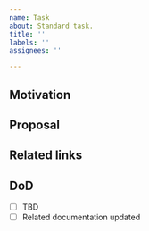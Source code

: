 ```yaml
---
name: Task
about: Standard task.
title: ''
labels: ''
assignees: ''

---
```


## Motivation

<!-- Describe the problem/issue that must be resolved -->

## Proposal

<!-- Any solutions (technical or not) that may help solve the issue -->

## Related links

<!-- External issues, scripts, prototypes, notes, documentation, etc. -->

## DoD

<!-- Objective, well-defined goals that indicate the issue is fixed -->

- [ ] TBD
- [ ] Related documentation updated
